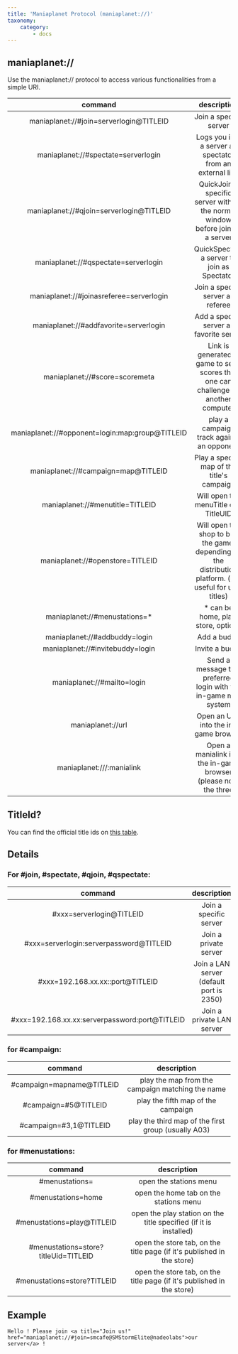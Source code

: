 ```yaml
---
title: 'Maniaplanet Protocol (maniaplanet://)'
taxonomy:
    category:
        - docs
---
```


## maniaplanet://

Use the maniaplanet:// protocol to access various functionalities from a simple URI.

| command                                         | description                                                                                              |
|:-----------------------------------------------:|:--------------------------------------------------------------------------------------------------------:|
| maniaplanet://#join=serverlogin@TITLEID         | Join a specific server                                                                                   |
| maniaplanet://#spectate=serverlogin             | Logs you into a server as spectator from an external link                                                |
| maniaplanet://#qjoin=serverlogin@TITLEID        | QuickJoin a specific server without the normal window before joining a server                            |
| maniaplanet://#qspectate=serverlogin            | QuickSpectate a server to join as Spectator                                                              |
| maniaplanet://#joinasreferee=serverlogin        | Join a specific server as referee                                                                        |
| maniaplanet://#addfavorite=serverlogin          | Add a specific server as favorite server                                                                 |
| maniaplanet://#score=scoremeta                  | Link is generated in game to send scores that one can challenge on another computer                      |
| maniaplanet://#opponent=login:map:group@TITLEID | play a campaign track against an opponent                                                                |
| maniaplanet://#campaign=map@TITLEID             | Play a specific map of the title's campaign                                                              |
| maniaplanet://#menutitle=TITLEID                | Will open the menuTitle of a TitleUID                                                                    |
| maniaplanet://#openstore=TITLEID                | Will open the shop to buy the game, depending on the distribution platform. (not useful for user titles) |
| maniaplanet://#menustations=*                   | * can be home, play, store, options                                                                      |
| maniaplanet://#addbuddy=login                   | Add a buddy                                                                                              |
| maniaplanet://#invitebuddy=login                | Invite a buddy                                                                                           |
| maniaplanet://#mailto=login                     | Send a message to a preferred login with the in-game mail system                                         |
| maniaplanet://url                               | Open an URL into the in-game browser                                                                     |
| maniaplanet:///:manialink                       | Open a manialink into the in-game browser (please note the three | slashes and the colon)                |

## TitleId?

You can find the official title ids on [this table](../../dedicated-server/references/title-ids).

## Details

### For #join, #spectate, #qjoin, #qspectate:

| command                                        | description                              |
|:----------------------------------------------:|:----------------------------------------:|
| #xxx=serverlogin@TITLEID                       | Join a specific server                   |
| #xxx=serverlogin:serverpassword@TITLEID        | Join a private server                    |
| #xxx=192.168.xx.xx::port@TITLEID               | Join a LAN server (default port is 2350) |
| #xxx=192.168.xx.xx:serverpassword:port@TITLEID | Join a private LAN server                |


### for #campaign:

|          command          |                     description                     |
|:-------------------------:|:---------------------------------------------------:|
| #campaign=mapname@TITLEID | play the map from the campaign matching the name    |
| #campaign=#5@TITLEID      | play the fifth map of the campaign                  |
| #campaign=#3,1@TITLEID    | play the third map of the first group (usually A03) |


### for #menustations:

|                command               |                               description                              |
|:------------------------------------:|:----------------------------------------------------------------------:|
| #menustations=                       | open the stations menu                                                 |
| #menustations=home                   | open the home tab on the stations menu                                 |
| #menustations=play@TITLEID           | open the play station on the title specified (if it is installed)      |
| #menustations=store?titleUid=TITLEID | open the store tab, on the title page (if it's published in the store) |
| #menustations=store?TITLEID          | open the store tab, on the title page (if it's published in the store) |


## Example

`Hello ! Please join <a title="Join us!" href="maniaplanet://#join=smcafe@SMStormElite@nadeolabs">our server</a> !`